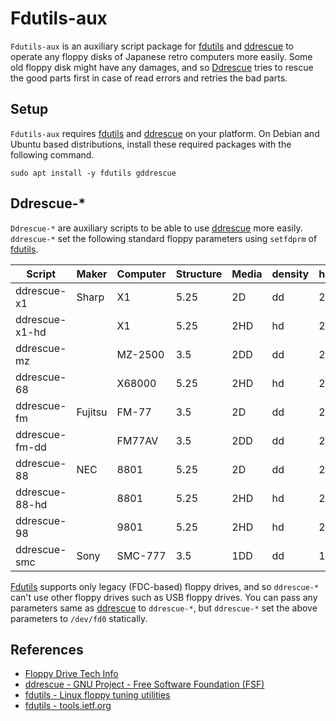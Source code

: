 # Fdutils-aux

`Fdutils-aux` is an auxiliary script package for [fdutils](https://fdutils.linux.lu/) and [ddrescue](http://www.gnu.org/software/ddrescue/ddrescue.html) to operate any floppy disks of Japanese retro computers more easily. Some old floppy disk might have any damages, and so [Ddrescue](http://www.gnu.org/software/ddrescue/ddrescue.html) tries to rescue the good parts first in case of read errors and retries the bad parts.

## Setup

`Fdutils-aux` requires [fdutils](https://fdutils.linux.lu/) and [ddrescue](http://www.gnu.org/software/ddrescue/ddrescue.html) on your platform. On Debian and Ubuntu based distributions, install these required packages with the following command.

```
sudo apt install -y fdutils gddrescue
```

## Ddrescue-*

`Ddrescue-*` are auxiliary scripts to be able to use [ddrescue](http://www.gnu.org/software/ddrescue/ddrescue.html) more easily. `ddrescue-*` set the following standard floppy parameters using `setfdprm` of [fdutils](https://fdutils.linux.lu/).

|Script        |Maker  |Computer|Structure|Media|density|head|cyl|sect|ssize|stretch|
|--------------|-------|--------|---------|-----|-------|----|---|----|-----|-------|
|ddrescue-x1   |Sharp  |X1      |5.25     |2D   |dd     |2   |40 |16  |256  |-      |
|ddrescue-x1-hd|       |X1      |5.25     |2HD  |hd     |2   |77 |16  |256  |-      |
|ddrescue-mz   |       |MZ-2500 |3.5      |2DD  |dd     |2   |80 |16  |256  |-      |
|ddrescue-68   |       |X68000  |5.25     |2HD  |hd     |2   |77 |8   |1024 |-      |
|ddrescue-fm   |Fujitsu|FM-77   |3.5      |2D   |dd     |2   |40 |16  |256  |1      |
|ddrescue-fm-dd|       |FM77AV  |3.5      |2DD  |dd     |2   |80 |16  |256  |-      |
|ddrescue-88   |NEC    |8801    |5.25     |2D   |dd     |2   |40 |16  |256  |-      |
|ddrescue-88-hd|       |8801    |5.25     |2HD  |hd     |2   |80 |26  |256  |-      |
|ddrescue-98   |       |9801    |5.25     |2HD  |hd     |2   |77 |8   |1024 |-      |
|ddrescue-smc  |Sony   |SMC-777 |3.5      |1DD  |dd     |1   |70 |16  |256  |-      |

[Fdutils](https://fdutils.linux.lu/) supports only legacy (FDC-based) floppy drives, and so `ddrescue-*` can't use other floppy drives such as USB floppy drives.
You can pass any parameters same as [ddrescue](http://www.gnu.org/software/ddrescue/ddrescue.html) to `ddrescue-*`, but `ddrescue-*` set the above parameters to `/dev/fd0` statically.

## References

- [Floppy Drive Tech Info](http://www.retrotechnology.com/herbs_stuff/drive.html)
- [ddrescue - GNU Project - Free Software Foundation (FSF)](http://www.gnu.org/software/ddrescue/ddrescue.html)
- [fdutils - Linux floppy tuning utilities](https://fdutils.linux.lu/)
- [fdutils - tools.ietf.org](https://tools.ietf.org/doc/fdutils/Fdutils.html)
